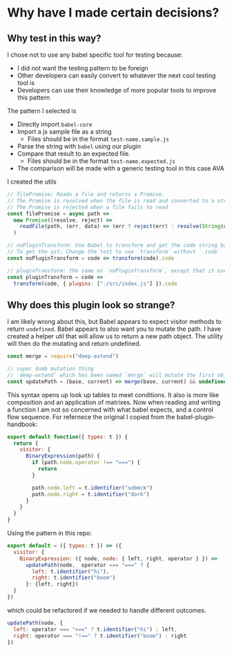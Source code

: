 # Why have I made certain decisions?

## Why test in this way?

I chose not to use any babel specific tool for testing because:

* I did not want the testing pattern to be foreign
* Other developers can easily convert to whatever the next cool testing tool is
* Developers can use their knowledge of more popular tools to improve this pattern

The pattern I selected is

* Directly import `babel-core`
* Import a js sample file as a string
  * Files should be in the format `test-name.sample.js`
* Parse the string with `babel` using our plugin
* Compare that result to an expected file.
  * Files should be in the format `test-name.expected.js`
* The comparison will be made with a generic testing tool in this case AVA

I created the utils

```javascript
// filePromise: Reads a file and returns a Promise.
// The Promise is resolved when the file is read and converted to a string.
// The Promise is rejected when a file fails to read
const filePromise = async path =>
  new Promise((resolve, reject) =>
    readFile(path, (err, data) => (err ? reject(err) : resolve(String(data))))
  )
```

```javascript
// noPluginTransform: Use Babel to transform and get the code string back.
// To get the ast; Change the test to use `transform` without `.code`
const noPluginTransform = code => transform(code).code
```

```javascript
// pluginTransform: the same as `noPluginTransform`, except that it uses the plugin
const pluginTransform = code =>
  transform(code, { plugins: ["./src/index.js"] }).code
```

## Why does this plugin look so strange?

I am likely wrong about this, but Babel appears to expect visitor methods to return `undefined`. Babel appears to also want you to mutate the path. I have created a helper util that will allow us to return a new path object. The utility will then do the mutating and return undefined.

```javascript
const merge = require("deep-extend")

// super dumb mutation thing
// `deep-extend` which has been named `merge` will mutate the first object
const updatePath = (base, current) => merge(base, current) && undefined
```

This syntax opens up look up tables to meet conditions. It also is more like composition and an application of matrixes. Now when reading and writing a function I am not so concerned with what babel expects, and a control flow sequence. For refernece the original I copied from the babel-plugin-handbook:

```javascript
export default function({ types: t }) {
  return {
    visitor: {
      BinaryExpression(path) {
        if (path.node.operator !== "===") {
          return
        }

        path.node.left = t.identifier("sebmck")
        path.node.right = t.identifier("dork")
      }
    }
  }
}
```

Using the pattern in this repo:

```javascript
export default = ({ types: t }) => ({
  visitor: {
    BinaryExpression: ({ node, node: { left, right, operator } }) =>
      updatePath(node,  operator === "===" ? {
        left: t.identifier("hi"),
        right: t.identifier("boom")
      }: {left, right})
  }
})
```

which could be refactored if we needed to handle different outcomes.

```javascript
updatePath(node, {
  left: operator === "===" ? t.identifier("hi") : left,
  right: operator === "!==" ? t.identifier("boom") : right
})
```
